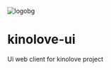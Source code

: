 ![logobg](https://github.com/user-attachments/assets/3f7f3d65-7752-4f3a-954f-fc86963970ef)


# kinolove-ui
Ui web client for kinolove project
